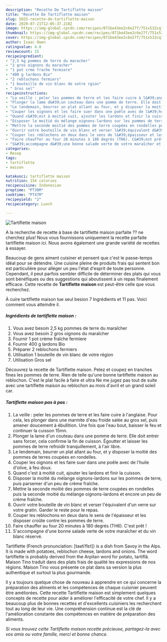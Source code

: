 ```yaml
---
description: "Recette De Tartiflette maison"
title: "Recette De Tartiflette maison"
slug: 5025-recette-de-tartiflette-maison
date: 2020-07-21T12:05:37.218Z
image: https://img-global.cpcdn.com/recipes/071be43ee2c6e27f/751x532cq70/tartiflette-maison-photo-principale-de-la-recette.jpg
thumbnail: https://img-global.cpcdn.com/recipes/071be43ee2c6e27f/751x532cq70/tartiflette-maison-photo-principale-de-la-recette.jpg
cover: https://img-global.cpcdn.com/recipes/071be43ee2c6e27f/751x532cq70/tartiflette-maison-photo-principale-de-la-recette.jpg
author: Isaac Owen
ratingvalue: 4.8
reviewcount: 15
recipeingredient:
- "2,5 kg pommes de terre du maracher"
- "2 gros oignons du maracher"
- "1 pot crme frache fermiere"
- "400 g lardons Bio"
- "2 reblochons fermiers"
- "1 bouteille de vin blanc de votre rgion"
- " Gros sel"
recipeinstructions:
- "La veille : peler les pommes de terre et les faire cuire à l&#39;anglaise. Pour cela, les plonger dans une marmite d&#39;eau froide salée au gros sel, puis amener doucement à ébullition. Une fois que l&#39;eau bout, baisser le feu et continuer la cuisson 15mn."
- "Plonger la lame d&#39;un couteau dans une pomme de terre. Elle doit entrer sans forcer, cela confirme la fin de cuisson. Égoutter et laisser les pommes de terre refroidir tranquillement, à l&#39;air libre."
- "Le lendemain, beurrer un plat allant au four, et y disposer la moitié des pommes de terres coupées en rondelles."
- "Couper les oignons et les faire suer dans une poêle avec de l&#39;huile d&#39;olive, à feu doux."
- "Quand c&#39;est à moitié cuit, ajouter les lardons et finir la cuisson."
- "Disposer la moitié du mélange oignons-lardons sur les pommes de terre, puis parsemer d&#39;un peu de crème fraîche."
- "Mettre la seconde moitié des pommes de terre coupées en rondelles puis la seconde moitié du mélange oignons-lardons et encore un peu de crème fraîche."
- "Ouvrir votre bouteille de vin blanc et verser l&#39;équivalent d&#39;un verre sur votre gratin. Garder le reste pour le repas."
- "Couper les reblochons en deux dans le sens de l&#39;épaisseur et les disposer croûte contre les pommes de terre."
- "Faire chauffer au four 20 minutes à 180 degrés (TH6). C&#39;est prêt !"
- "S&#39;accompagne d&#39;une bonne salade verte de votre maraîcher et du vin blanc réservé."
categories:
- Resep
tags:
- tartiflette
- maison

katakunci: tartiflette maison 
nutrition: 154 calories
recipecuisine: Indonesian
preptime: "PT30M"
cooktime: "PT47M"
recipeyield: "2"
recipecategory: Lunch

---
```



![Tartiflette maison](https://img-global.cpcdn.com/recipes/071be43ee2c6e27f/751x532cq70/tartiflette-maison-photo-principale-de-la-recette.jpg)

A la recherche de recette à base de tartiflette maison parfaite ?? ne cherchez plus! Nous vous fournissons uniquement la recette parfaite tartiflette maison ici. Nous avons également une grande variété de recettes à essayer.

Beaucoup de gens aiment cuisiner et pensent que c'est le passe-temps idéal pour se détendre. Une cuisine pleine de produits frais qui sentent bon est particulière pour alléger un peu l'état d'esprit de toute personne. Cependant, il peut parfois sembler difficile de déterminer des plats qui vous sont bénéfiques ou des suggestions qui aboutissent à un repas finalement efficace. Cette recette de <strong> Tartiflette maison </strong> est peut-être celle que vous recherchez.

<!--inarticleads1-->

À cuire tartiflette maison tue seul besion 7 Ingrédients et 11 pas. Voici comment vous atteindre il.

##### Ingrédients de tartiflette maison :

1. Vous avez besoin 2,5 kg pommes de terre du maraîcher
1. Vous avez besoin 2 gros oignons du maraîcher
1. Fournir 1 pot crème fraîche fermiere
1. Fournir 400 g lardons Bio
1. Préparer 2 reblochons fermiers
1. Utilisation 1 bouteille de vin blanc de votre région
1. Utilisation  Gros sel


Découvrez la recette de Tartiflette maison. Pelez et coupez en tranches fines les pommes de terre. Rien de telle qu&#39;une bonne tartiflette maison au reblochon. C&#39;est le plat facile à faire et ultra Ne me jugez pas tout de suite avec une tartiflette maison au reblochon au mois d&#39;avril et un grand soleil car. 

<!--inarticleads2-->

##### Tartiflette maison pas à pas :

1. La veille : peler les pommes de terre et les faire cuire à l&#39;anglaise. Pour cela, les plonger dans une marmite d&#39;eau froide salée au gros sel, puis amener doucement à ébullition. Une fois que l&#39;eau bout, baisser le feu et continuer la cuisson 15mn.
1. Plonger la lame d&#39;un couteau dans une pomme de terre. Elle doit entrer sans forcer, cela confirme la fin de cuisson. Égoutter et laisser les pommes de terre refroidir tranquillement, à l&#39;air libre.
1. Le lendemain, beurrer un plat allant au four, et y disposer la moitié des pommes de terres coupées en rondelles.
1. Couper les oignons et les faire suer dans une poêle avec de l&#39;huile d&#39;olive, à feu doux.
1. Quand c&#39;est à moitié cuit, ajouter les lardons et finir la cuisson.
1. Disposer la moitié du mélange oignons-lardons sur les pommes de terre, puis parsemer d&#39;un peu de crème fraîche.
1. Mettre la seconde moitié des pommes de terre coupées en rondelles puis la seconde moitié du mélange oignons-lardons et encore un peu de crème fraîche.
1. Ouvrir votre bouteille de vin blanc et verser l&#39;équivalent d&#39;un verre sur votre gratin. Garder le reste pour le repas.
1. Couper les reblochons en deux dans le sens de l&#39;épaisseur et les disposer croûte contre les pommes de terre.
1. Faire chauffer au four 20 minutes à 180 degrés (TH6). C&#39;est prêt !
1. S&#39;accompagne d&#39;une bonne salade verte de votre maraîcher et du vin blanc réservé.


Tartiflette (French pronunciation: [taʁtiˈflɛt]) is a dish from Savoy in the Alps. It is made with potatoes, reblochon cheese, lardons and onions. The word tartiflette is probably derived from the Arpitan word for potato, tartiflâ. Maison Tino traduit dans des plats frais de qualité les expressions de nos régions. Maison Tino vous présente ce plat dans sa version la plus authentique et surtout la plus gourmande. 

<!--inarticleads1-->

<p>
Il y a toujours quelque chose de nouveau à apprendre en ce qui concerne la préparation des aliments et les compétences de chaque cuisinier peuvent être améliorées. Cette recette Tartiflette maison est simplement quelques concepts de recette pour aider à améliorer l'efficacité de votre chef. Il y a beaucoup plus de bonnes recettes et d'excellents cuisiniers les recherchent tout au long de leur vie. Une compréhension continue est la clé de l'amélioration constante des compétences en matière de préparation des aliments.
</p>

<p>
<i>Si vous trouvez cette Tartiflette maison recette précieuse, partagez-la avec vos amis ou votre famille, merci et bonne chance.</i>
</p>
